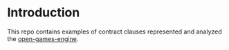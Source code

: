 # Introduction

This repo contains examples of contract clauses represented and analyzed the [open-games-engine](https://github.com/philipp-zahn/open-games-hs). 


